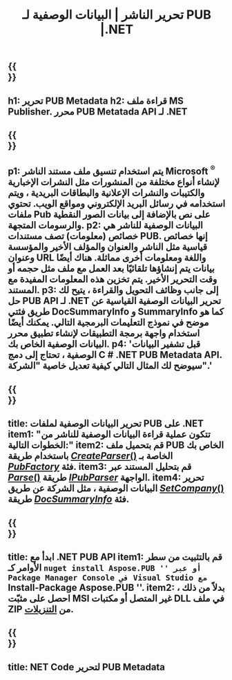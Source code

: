 ﻿---
translation: true
template: /_templates/metadata-net.md
title: تحرير الناشر | البيانات الوصفية لـ PUB |.NET
description: اقرأ بيانات تعريف ملفات Publisher باستخدام PUB .NET API Solution عبر الأنظمة الأساسية. يمنحك .NET API المحلي الوصول إلى خصائص SummaryInfo و DocSummaryInfo.
url: /net/metadata/pub/
metakeywords: 'تحرير شبكة البيانات الوصفية للناشر ، البيانات الوصفية لملف الناشر C # ، محرر البيانات الوصفية للناشر. net ، قراءة البيانات الوصفية لملف الناشر C # ، قراءة البيانات الوصفية للناشر. net'
family: pub
platformtag: net
feature: metadata
aliases: / net / metadata /
---

{{<section banner>}}
---
h1: تحرير PUB Metadata
h2: قراءة ملف MS Publisher. محرر PUB Metatada API لـ .NET
---

{{<section overview>}}
---
p1: يتم استخدام تنسيق ملف مستند الناشر Microsoft <sup> ® </sup> لإنشاء أنواع مختلفة من المنشورات مثل النشرات الإخبارية والكتيبات والنشرات الإعلانية والبطاقات البريدية ، ويتم استخدامه في رسائل البريد الإلكتروني ومواقع الويب. تحتوي ملفات Pub على نص بالإضافة إلى بيانات الصور النقطية والرسومات المتجهة.
p2: البيانات الوصفية للناشر هي خصائص (معلومات) تصف مستندات PUB. إنها خصائص قياسية مثل الناشر والعنوان والمؤلف الأخير والمؤسسة وعنوان URL واللغة ومعلومات أخرى مماثلة. هناك أيضًا بيانات يتم إنشاؤها تلقائيًا بعد العمل مع ملف مثل حجمه أو وقت التحرير الأخير. يتم تخزين هذه المعلومات المفيدة مع المستند.
p3: إلى جانب وظائف التحويل والقراءة ، يتيح لك حل PUB API لـ .NET تحرير البيانات الوصفية القياسية عن طريق فئتي DocSummaryInfo و SummaryInfo كما هو موضح في نموذج التعليمات البرمجية التالي. يمكنك أيضًا استخدام واجهة برمجة التطبيقات لإنشاء تطبيق محرر البيانات الوصفية الخاص بك.
p4: 'قبل تشفير البيانات الوصفية ، تحتاج إلى دمج C # .NET PUB Metadata API. سيوضح لك المثال التالي كيفية تعديل خاصية "الشركة".'
---

{{<section feature1>}}
---
title: تحرير البيانات الوصفية لملفات PUB على .NET
item1: "تتكون عملية قراءة البيانات الوصفية للناشر من الخطوات التالية:"
item2: قم بتحميل ملف PUB الخاص بك باستخدام طريقة [*CreateParser*()](https://reference.aspose.com/pub/net/aspose.pub/pubfactory/methods/createparser/index) الخاصة بـ [*PubFactory*](https://reference.aspose.com/pub/net/aspose.pub/pubfactory) فئة.
item3: قم بتحليل المستند عبر [*Parse*()](https://reference.aspose.com/pub/net/aspose.pub/ipubparser/methods/parse) طريقة [*IPubParser*](https://reference.aspose.com/pub/net/aspose.pub/ipubparser) الواجهة.
item4: تحرير البيانات الوصفية ، مثل الشركة عن طريق [*SetCompany*()](https://reference.aspose.com/pub/net/aspose.pub/docsummaryinfo/methods/setcompany) طريقة [*DocSummaryInfo*](https://reference.aspose.com/pub/net/aspose.pub/docsummaryinfo) فئة.
---

{{<section feature2>}}
---
title: ابدأ مع .NET PUB API
item1: قم بالتثبيت من سطر الأوامر كـ `` nuget install Aspose.PUB '' أو عبر Package Manager Console في Visual Studio مع `` Install-Package Aspose.PUB ''.
item2: بدلاً من ذلك ، احصل على مثبّت MSI غير المتصل أو مكتبات DLL في ملف ZIP من [التنزيلات](https://releases.aspose.com/pub/net).
---

{{<section codeexample>}}
---
title: NET Code لتحرير PUB Metadata
---